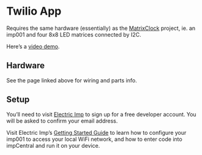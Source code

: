 # Twilio App

Requires the same hardware (essentially) as the [MatrixClock](https://github.com/smittytone/MatrixClock) project, ie. an imp001 and four 8x8 LED matrices connected by I2C.

Here’s a [video demo](app.mov).

## Hardware

See the page linked above for wiring and parts info.

## Setup

You’ll need to visit [Electric Imp](https://impcentral.electricimp.com/login) to sign up for a free developer account. You will be asked to confirm your email address.

Visit Electric Imp’s [Getting Started Guide](https://developer.electricimp.com/gettingstarted/generic) to learn how to configure your imp001 to access your local WiFi network, and how to enter code into impCentral and run it on your device.